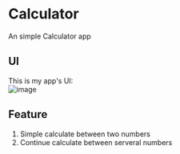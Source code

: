 Calculator
==========

An simple Calculator app

UI
----------
This is my app's UI: <br /> 
![image](http://github.com/kevinxuv/Calculator/raw/master/Calculator/UI.png)

Feature
----------
1. Simple calculate between two numbers
2. Continue calculate between serveral numbers
